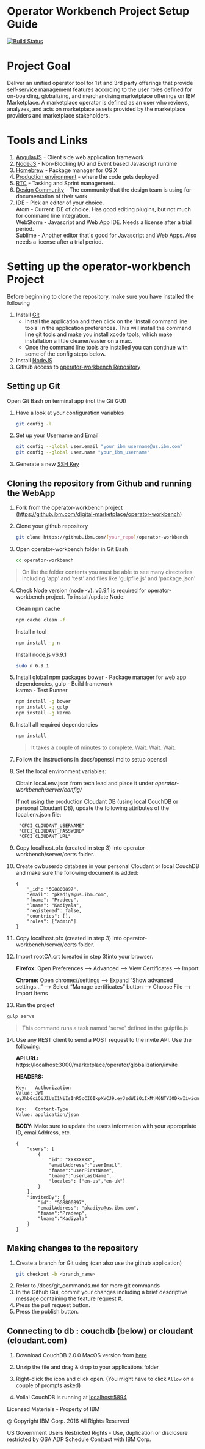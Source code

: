 # Operator Workbench Project Setup Guide

[![Build Status](https://travis.innovate.ibm.com/digital-marketplace/operator-workbench.svg?token=seVCezF9zYwaDU6Z2NDz&branch=master)](https://travis.innovate.ibm.com/digital-marketplace/operator-workbench)

# Project Goal

Deliver an unified operator tool for 1st and 3rd party offerings that provide self-service management features according to the user roles defined for on-boarding, globalizing, and merchandising marketplace offerings on IBM Marketplace. A marketplace operator is defined as an user who reviews, analyzes, and acts on marketplace assets provided by the marketplace providers and marketplace stakeholders.

# Tools and Links

1. [AngularJS][Link to AngularJS] - Client side web application framework
2. [NodeJS][Link to NodeJS] - Non-Blocking I/O and Event based Javascript runtime
3. [Homebrew][Link to Homebrew] - Package manager for OS X
4. [Production environment][Link to production] - where the code gets deployed
5. [RTC][Link to RTC] - Tasking and Sprint management.
6. [Design Community][Link to Design Community] - The community that the design team is using for documentation of their work.
7. IDE - Pick an editor of your choice.  
       Atom - Current IDE of choice.  Has good editing plugins, but not much for command line integration.  
       ​WebStorm - Javascript and Web App IDE.  Needs a license after a trial period.  
       Sublime - Another editor that's good for Javascript and Web Apps. Also needs a license after a trial period.

# Setting up the operator-workbench Project

Before beginning to clone the repository, make sure you have installed the following
1. Install [Git][Link to Git Download]
    - Install the application and then click on the 'Install command line tools' in the application preferences. This will install the command line git tools and make you install xcode tools, which make installation a little cleaner/easier on a mac.
    - Once the command line tools are installed you can continue with some of the config steps below.
2. Install [NodeJS][Link to NodeJS Download]
3. Github access to [operator-workbench Repository][Link to Github operator-workbench]

## Setting up Git

Open Git Bash on terminal app (not the Git GUI)

1. Have a look at your configuration variables
   ```sh
   git config -l
   ```
2. Set up your Username and Email
   ```sh
   git config --global user.email "your_ibm_username@us.ibm.com"
   git config --global user.name "your_ibm_username"
   ```
3. Generate a new [SSH Key][Link to generate ssh key]

## Cloning the repository from Github and running the WebApp

1. Fork from the operator-workbench project (https://github.ibm.com/digital-marketplace/operator-workbench)

2. Clone your github repository
   ```sh
   git clone https://github.ibm.com/[your_repo]/operator-workbench
   ```

3. Open operator-workbench folder in Git Bash
   ```sh
   cd operator-workbench
   ```
>On list the folder contents you must be able to see many directories including 'app' and 'test' and files like 'gulpfile.js' and 'package.json'

4. Check Node version (node -v). v6.9.1 is required for operator-workbench project. To install/update Node:

   Clean npm cache
   ```sh
   npm cache clean -f
   ```
   Install n tool
   ```sh
   npm install -g n
   ```
   Install node.js v6.9.1
   ```sh
   sudo n 6.9.1
   ```

5. Install  global npm packages
    bower - Package manager for web app dependencies,
    gulp - Build framework  
    karma - Test Runner

   ```sh
   npm install -g bower
   npm install -g gulp
   npm install -g karma
   ```

6. Install all required dependencies
   ```sh
   npm install
   ```
   >It takes a couple of minutes to complete. Wait. Wait. Wait.


7. Follow the instructions in docs/openssl.md to setup openssl


8. Set the local environment variables:

    Obtain local.env.json from tech lead and place it under *operator-workbench/server/config/*
    
    If not using the production Cloudant DB (using local CouchDB or personal Cloudant DB), update the following attributes of the local.env.json file:
        
        "CFCI_CLOUDANT_USERNAME"
        "CFCI_CLOUDANT_PASSWORD"
        "CFCI_CLOUDANT_URL"

9. Copy localhost.pfx (created in step 3) into operator-workbench/server/certs folder.

10. Create owbuserdb database in your personal Cloudant or local CouchDB and make sure the following document is added:

        {
            "_id": "5G8800897",
            "email": "pkadiya@us.ibm.com",
            "fname": "Pradeep",
            "lname": "Kadiyala",
            "registered": false,
            "countries": [],
            "roles": ["admin"]
        }

11. Copy localhost.pfx (created in step 3) into operator-workbench/server/certs folder.

12. Import rootCA.crt (created in step 3)into your browser.
    
    **Firefox:**
        Open Preferences —> Advanced —> View Certificates —> Import

    **Chrome:**
    Open chrome://settings —> Expand “Show advanced settings…” —> Select “Manage certificates” button —> Choose File —> Import Items

13. Run the project
   ```sh
   gulp serve
   ```
   >This command runs a task named 'serve' defined in the gulpfile.js

14. Use any REST client to send a POST request to the invite API.  Use the following:
    
    **API URL:** https://localhost:3000/marketplace/operator/globalization/invite
    
    **HEADERS:**
    
        Key:   Authorization
        Value: JWT eyJhbGciOiJIUzI1NiIsInR5cCI6IkpXVCJ9.eyJzdWIiOiIxMjM0NTY3ODkwIiwicm9sZXMiOlsiYWRtaW4iXSwiZGVzY3JpcHRpb24iOiIifQ.z_ddxudTb_fX9q4x1Itd3bZwyQJiRZmiWvbRsjfwzwI

        Key:   Content-Type
        Value: application/json

    **BODY:**  Make sure to update the users information with your appropriate ID, emailAddress, etc.
    
        {
            "users": [
                {
                    "id": "XXXXXXXX",
                    "emailAddress":"userEmail",
                    "fname":"userFirstName",
                    "lname":"userLastName",
                    "locales": ["en-us","en-uk"]
                }
            ],
            "invitedBy": {
                "id": "5G8800897",
                "emailAddress": "pkadiya@us.ibm.com",
                "fname":"Pradeep",
                "lname":"Kadiyala"
            }
        }
        


## Making changes to the repository

1. Create a branch for Git using (can also use the github application)
   ```sh
   git checkout -b <branch_name>
   ```
2. Refer to /docs/git_commands.md for more git commands
3. In the Github Gui, commit your changes including a brief descriptive message containing the feature request #.
4. Press the pull request button.
5. Press the publish button.


## Connecting to db : couchdb (below) or cloudant (cloudant.com)

1. Download CouchDB 2.0.0 MacOS version from [here](https://dl.bintray.com/apache/couchdb/mac/2.0.0/Apache-CouchDB-2.0.0.zip)

2. Unzip the file and drag & drop to your applications folder

3. Right-click the icon and click open. (You might have to click `Allow` on a couple of prompts asked)

4. Voila! CouchDB is running at [localhost:5894](http://127.0.0.1:5984/_utils/)

Licensed Materials - Property of IBM

@ Copyright IBM Corp. 2016 All Rights Reserved

US Government Users Restricted Rights - Use, duplication or disclosure restricted by GSA ADP Schedule Contract with IBM Corp.


[Link to Git Download]: https://central.github.com/mac/latest
[Link to NodeJS Download]: https://nodejs.org/download/
[Link to Github operator-workbench]: https://github.ibm.com/digital-marketplace/operator-workbench
[Link to AngularJS]: https://angularjs.org/
[Link to NodeJS]: https://nodejs.org/
[Link to Homebrew]: http://brew.sh/
[Link to production]: https://wwwpoc.ibm.com/marketplace/next/workbench
[Link to generate ssh key]: https://help.github.com/enterprise/2.2/user/articles/generating-ssh-keys/
[Link to RTC]: https://rtp-rtc9.tivlab.raleigh.ibm.com:9443/jazz/web
[Link to WebSphere Portal Documentation]: http://www.ibm.com/support/knowledgecenter/SSHRKX_8.5.0/welcome/wp_welcome.html
[Link to Design Community]: https://apps.na.collabserv.com/communities/service/html/communitystart?communityUuid=aecb7c73-2c00-46e6-985c-cca9c1e2c105
